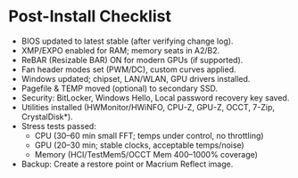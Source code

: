 # Post-Install Checklist

- BIOS updated to latest stable (after verifying change log).
- XMP/EXPO enabled for RAM; memory seats in A2/B2.
- ReBAR (Resizable BAR) ON for modern GPUs (if supported).
- Fan header modes set (PWM/DC), custom curves applied.
- Windows updated; chipset, LAN/WLAN, GPU drivers installed.
- Pagefile & TEMP moved (optional) to secondary SSD.
- Security: BitLocker, Windows Hello, Local password recovery key saved.
- Utilities installed (HWMonitor/HWiNFO, CPU-Z, GPU-Z, OCCT, 7-Zip, CrystalDisk*).
- Stress tests passed: 
  - CPU (30–60 min small FFT; temps under control, no throttling)
  - GPU (20–30 min; stable clocks, acceptable temps/noise)
  - Memory (HCI/TestMem5/OCCT Mem 400–1000% coverage)
- Backup: Create a restore point or Macrium Reflect image.
